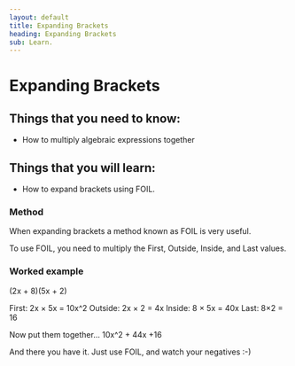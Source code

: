 ```yaml
---
layout: default
title: Expanding Brackets
heading: Expanding Brackets
sub: Learn.
---
```

# Expanding Brackets 

## Things that you need to know: 
  - How to multiply algebraic expressions together 

## Things that you will learn:
  -	 How to expand brackets using FOIL. 

### Method

When expanding brackets a method known as FOIL is very useful.

To use FOIL, you need to multiply the First, Outside, Inside, and Last values. 

### Worked example

(2x + 8)(5x + 2)

First: 2x × 5x = 10x^2
Outside: 2x × 2 = 4x
Inside: 8 × 5x = 40x
Last: 8×2 = 16

Now put them together...
10x^2 + 44x +16


And there you have it. Just use FOIL, and watch your negatives :-) 